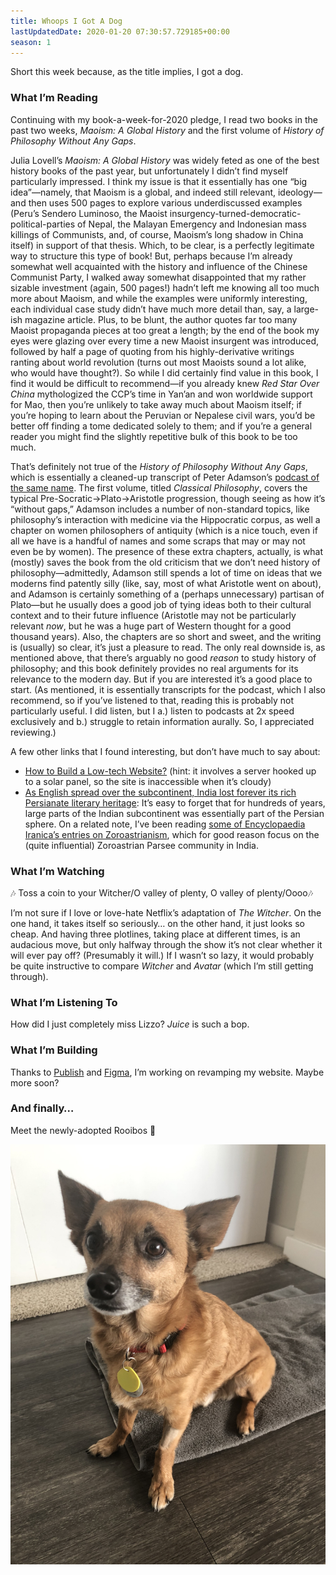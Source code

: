 ```yaml
---
title: Whoops I Got A Dog
lastUpdatedDate: 2020-01-20 07:30:57.729185+00:00
season: 1
---
```


Short this week because, as the title implies, I got a dog.

### What I’m Reading

Continuing with my book-a-week-for-2020 pledge, I read two books in the past two weeks, *Maoism: A Global History* and the first volume of *History of Philosophy Without Any Gaps*.

Julia Lovell’s *Maoism: A Global History* was widely feted as one of the best history books of the past year, but unfortunately I didn’t find myself particularly impressed. I think my issue is that it essentially has one “big idea”—namely, that Maoism is a global, and indeed still relevant, ideology—and then uses 500 pages to explore various underdiscussed examples (Peru’s Sendero Luminoso, the Maoist insurgency-turned-democratic-political-parties of Nepal, the Malayan Emergency and Indonesian mass killings of Communists, and, of course, Maoism’s long shadow in China itself) in support of that thesis. Which, to be clear, is a perfectly legitimate way to structure this type of book! But, perhaps because I’m already somewhat well acquainted with the history and influence of the Chinese Communist Party, I walked away somewhat disappointed that my rather sizable investment (again, 500 pages!) hadn’t left me knowing all too much more about Maoism, and while the examples were uniformly interesting, each individual case study didn’t have much more detail than, say, a large-ish magazine article. Plus, to be blunt, the author quotes far too many Maoist propaganda pieces at too great a length; by the end of the book my eyes were glazing over every time a new Maoist insurgent was introduced, followed by half a page of quoting from his highly-derivative writings ranting about world revolution (turns out most Maoists sound a lot alike, who would have thought?). So while I did certainly find value in this book, I find it would be difficult to recommend—if you already knew *Red Star Over China* mythologized the CCP’s time in Yan’an and won worldwide support for Mao, then you’re unlikely to take away much about Maoism itself; if you’re hoping to learn about the Peruvian or Nepalese civil wars, you’d be better off finding a tome dedicated solely to them; and if you’re a general reader you might find the slightly repetitive bulk of this book to be too much.

That’s definitely not true of the *History of Philosophy Without Any Gaps*, which is essentially a cleaned-up transcript of Peter Adamson’s [podcast of the same name](https://historyofphilosophy.net). The first volume, titled *Classical Philosophy*, covers the typical Pre-Socratic-\>Plato-\>Aristotle progression, though seeing as how it’s “without gaps,” Adamson includes a number of non-standard topics, like philosophy’s interaction with medicine via the Hippocratic corpus, as well a chapter on women philosophers of antiquity (which is a nice touch, even if all we have is a handful of names and some scraps that may or may not even be by women). The presence of these extra chapters, actually, is what (mostly) saves the book from the old criticism that we don’t need history of philosophy—admittedly, Adamson still spends a lot of time on ideas that we moderns find patently silly (like, say, most of what Aristotle went on about), and Adamson is certainly something of a (perhaps unnecessary) partisan of Plato—but he usually does a good job of tying ideas both to their cultural context and to their future influence (Aristotle may not be particularly relevant *now*, but he was a huge part of Western thought for a good thousand years). Also, the chapters are so short and sweet, and the writing is (usually) so clear, it’s just a pleasure to read. The only real downside is, as mentioned above, that there’s arguably no good *reason* to study history of philosophy; and this book definitely provides no real arguments for its relevance to the modern day. But if you are interested it’s a good place to start. (As mentioned, it is essentially transcripts for the podcast, which I also recommend, so if you’ve listened to that, reading this is probably not particularly useful. I did listen, but I a.) listen to podcasts at 2x speed exclusively and b.) struggle to retain information aurally. So, I appreciated reviewing.)

A few other links that I found interesting, but don’t have much to say about:

* [How to Build a Low-tech Website?](https://www.lowtechmagazine.com/2018/09/how-to-build-a-lowtech-website.html?mc_cid=30b96dc09b&mc_eid=c089b16045) (hint: it involves a server hooked up to a solar panel, so the site is inaccessible when it’s cloudy)
* [As English spread over the subcontinent, India lost forever its rich Persianate literary heritage](https://www.spectator.co.uk/2019/12/as-english-spread-over-the-subcontinent-india-lost-forever-its-rich-persianate-literary-heritage/): It’s easy to forget that for hundreds of years, large parts of the Indian subcontinent was essentially part of the Persian sphere. On a related note, I’ve been reading [some of Encyclopaedia Iranica’s entries on Zoroastrianism](http://www.iranicaonline.org/articles/zoroastrianism-02-arab-conquest-to-modern), which for good reason focus on the (quite influential) Zoroastrian Parsee community in India.

### What I’m Watching

🎶 Toss a coin to your Witcher/O valley of plenty, O valley of plenty/Oooo🎶

I’m not sure if I love or love-hate Netflix’s adaptation of *The Witcher*. On the one hand, it takes itself so seriously… on the other hand, it just looks so cheap. And having three plotlines, taking place at different times, is an audacious move, but only halfway through the show it’s not clear whether it will ever pay off? (Presumably it will.) If I wasn’t so lazy, it would probably be quite instructive to compare *Witcher* and *Avatar* (which I’m still getting through).

### What I’m Listening To

How did I just completely miss Lizzo? *Juice* is such a bop.

### What I’m Building

Thanks to [Publish](https://github.com/JohnSundell/Publish/blob/master/README.md) and [Figma](https://www.figma.com/), I’m working on revamping my website. Maybe more soon?

### And finally…

Meet the newly-adopted Rooibos 🙂

![Rooibos](../../assets/newsletters/rooibos.jpg)